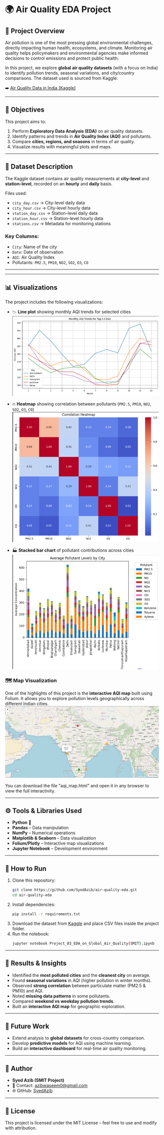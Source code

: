# 🌍 Air Quality EDA Project

## 📌 Project Overview
Air pollution is one of the most pressing global environmental challenges, directly impacting human health, ecosystems, and climate. Monitoring air quality helps policymakers and environmental agencies make informed decisions to control emissions and protect public health.

In this project, we explore **global air quality datasets** (with a focus on India) to identify pollution trends, seasonal variations, and city/country comparisons. The dataset used is sourced from Kaggle:

➡️ [Air Quality Data in India (Kaggle)](https://www.kaggle.com/datasets/rohanrao/air-quality-data-in-india)

---

## 🎯 Objectives
This project aims to:
1. Perform **Exploratory Data Analysis (EDA)** on air quality datasets.
2. Identify patterns and trends in **Air Quality Index (AQI)** and pollutants.
3. Compare **cities, regions, and seasons** in terms of air quality.
4. Visualize results with meaningful plots and maps.

---

## 📂 Dataset Description
The Kaggle dataset contains air quality measurements at **city-level** and **station-level**, recorded on an **hourly** and **daily** basis.

Files used:
- `city_day.csv` → City-level daily data
- `city_hour.csv` → City-level hourly data
- `station_day.csv` → Station-level daily data
- `station_hour.csv` → Station-level hourly data
- `stations.csv` → Metadata for monitoring stations

### Key Columns:
- `City`: Name of the city
- `Date`: Date of observation
- `AQI`: Air Quality Index
- Pollutants: `PM2.5`, `PM10`, `NO2`, `SO2`, `O3`, `CO`

---


---

## 📊 Visualizations
The project includes the following visualizations:

- 📉 **Line plot** showing monthly AQI trends for selected cities
![Line plot](Visualization/AQI.2.png)

- 🔥 **Heatmap** showing correlation between pollutants (`PM2.5`, `PM10`, `NO2`, `SO2`, `O3`, `CO`)
![Heatmap](Visualization/AQI.3.png)

- 🏭 **Stacked bar chart** of pollutant contributions across cities
![Bar chart](Visualization/AQI.5.png)


### 🗺 Map Visualization
One of the highlights of this project is the **interactive AQI map** built using Folium. It allows you to explore pollution levels geographically across different Indian cities.
![Map](Visualization/map.7.png)

You can download the file "aqi_map.html" and open it in any browser to view the full interactivity.

---

## ⚙️ Tools & Libraries Used
- **Python** 🐍
- **Pandas** – Data manipulation
- **NumPy** – Numerical operations
- **Matplotlib & Seaborn** – Data visualization
- **Folium/Plotly** – Interactive map visualizations
- **Jupyter Notebook** – Development environment

---

## 🚀 How to Run
1. Clone this repository:
   ```bash
   git clone https://github.com/SyedAzib/air-quality-eda.git
   cd air-quality-eda
   ```
2. Install dependencies:
   ```bash
   pip install -r requirements.txt
   ```
3. Download the dataset from [Kaggle](https://www.kaggle.com/datasets/rohanrao/air-quality-data-in-india) and place CSV files inside the project folder.
4. Run the notebook:
   ```bash
   jupyter notebook Project_03_EDA_on_Global_Air_Quality(SMIT).ipynb
   ```

---

## 📌 Results & Insights
- Identified the **most polluted cities** and the **cleanest city** on average.
- Found **seasonal variations** in AQI (higher pollution in winter months).
- Observed **strong correlation** between particulate matter (PM2.5 & PM10) and AQI.
- Noted **missing data patterns** in some pollutants.
- Compared **weekend vs weekday pollution trends**.
- Built an **interactive AQI map** for geographic exploration.

---

## 📜 Future Work
- Extend analysis to **global datasets** for cross-country comparison.
- Develop **predictive models** for AQI using machine learning.
- Build an **interactive dashboard** for real-time air quality monitoring.

---

## 👤 Author
- **Syed Azib (SMIT Project)**
- 📧 Contact: azibwaseem0@gmail.com
- 🌐 GitHub: [SyedAzib](https://github.com/SyedAzib)

---

## 📄 License
This project is licensed under the MIT License – feel free to use and modify with attribution.
